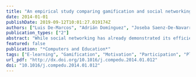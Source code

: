 ```yaml
---
title: "An empirical study comparing gamification and social networking on e-learning"
date: 2014-01-01
publishDate: 2019-09-12T10:01:27.019174Z
authors: ["Luis De-Marcos", "Adrián Domínguez", "Joseba Saenz-De-Navarrete", "Carmen Pagés"]
publication_types: ["2"]
abstract: "While social networking has already demonstrated its efficiency in e-learning, gamification, which is the use of game-thinking and playful design in non-game contexts, has only shown its potential as a motivational tool. This paper presents the results of testing both social networking and gamification in an undergraduate course, comparing them in terms their effect on students' academic achievement, participation and attitude. The effects of a gamification plugin deployed in a learning management system were compared to those of a social networking site in the same educational setting. We found that both approaches presented better performance than a traditional e-learning approach in terms of academic achievement for practical assignments, but that, when it came to assessing knowledge, the traditional e-learning approach was better. Also challenging current assumptions, participation rates and scores remained low with the new tools, although students' attitudes were positive. © 2014 Elsevier Ltd. All rights reserved."
featured: false
publication: "*Computers and Education*"
tags: ["E-learning", "Gamification", "Motivation", "Participation", "Playful design", "Social network"]
url_pdf: "http://dx.doi.org/10.1016/j.compedu.2014.01.012"
doi: "10.1016/j.compedu.2014.01.012"
---
```



